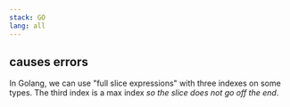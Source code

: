 ```yaml
---
stack: GO
lang: all
---
```


## causes errors
In Golang, we can use "full slice expressions" with three indexes on some types.
The third index is a max index *so the slice does not go off the end*.